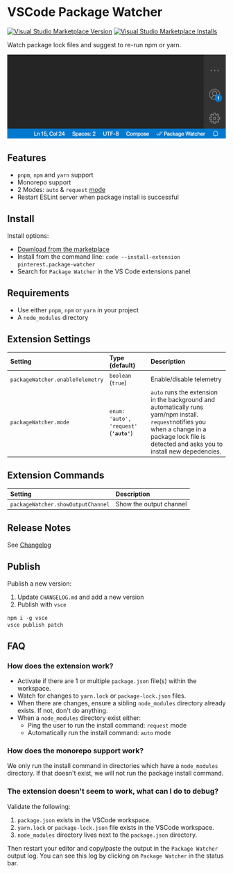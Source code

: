 # VSCode Package Watcher

[![Visual Studio Marketplace Version](https://img.shields.io/visual-studio-marketplace/v/pinterest.package-watcher)](https://marketplace.visualstudio.com/items?itemName=pinterest.package-watcher)
[![Visual Studio Marketplace Installs](https://img.shields.io/visual-studio-marketplace/i/pinterest.package-watcher)](https://marketplace.visualstudio.com/items?itemName=pinterest.package-watcher)

Watch package lock files and suggest to re-run npm or yarn.

<img src="https://raw.githubusercontent.com/christianvuerings/vscode-package-watcher/master/images/package-watcher-animated.gif" width="595" alt="Package Watcher animated gif to show functionality of the VSCode extension" />

## Features

- `pnpm`, `npm` and `yarn` support
- Monorepo support
- 2 Modes: `auto` & `request` [mode](#extension-settings)
- Restart ESLint server when package install is successful

## Install

Install options:

- [Download from the marketplace](https://marketplace.visualstudio.com/items?itemName=pinterest.package-watcher)
- Install from the command line: `code --install-extension pinterest.package-watcher`
- Search for `Package Watcher` in the VS Code extensions panel

## Requirements

- Use either `pnpm`, `npm` or `yarn` in your project
- A `node_modules` directory

## Extension Settings

| Setting                          | Type (default)                           | Description                                                                                                                                                                                               |
| :------------------------------- | :--------------------------------------- | :-------------------------------------------------------------------------------------------------------------------------------------------------------------------------------------------------------- |
| `packageWatcher.enableTelemetry` | `boolean` (`true`)                       | Enable/disable telemetry                                                                                                                                                                                  |
| `packageWatcher.mode`            | `enum: 'auto', 'request'` (**`'auto'`**) | `auto` runs the extension in the background and automatically runs yarn/npm install.<br />`request`notifies you when a change in a package lock file is detected and asks you to install new depedencies. |

## Extension Commands

| Setting                            | Description             |
| :--------------------------------- | :---------------------- |
| `packageWatcher.showOutputChannel` | Show the output channel |

## Release Notes

See [Changelog](./CHANGELOG.md)

## Publish

Publish a new version:

1. Update `CHANGELOG.md` and add a new version
2. Publish with `vsce`

```
npm i -g vsce
vsce publish patch
```

## FAQ

### How does the extension work?

- Activate if there are 1 or multiple `package.json` file(s) within the workspace.
- Watch for changes to `yarn.lock` or `package-lock.json` files.
- When there are changes, ensure a sibling `node_modules` directory already exists. If not, don't do anything.
- When a `node_modules` directory exist either:
  - Ping the user to run the install command: `request` mode
  - Automatically run the install command: `auto` mode

### How does the monorepo support work?

We only run the install command in directories which have a `node_modules` directory. If that doesn't exist, we will not run the package install command.

### The extension doesn't seem to work, what can I do to debug?

Validate the following:

1. `package.json` exists in the VSCode workspace.
2. `yarn.lock` or `package-lock.json` file exists in the VSCode workspace.
3. `node_modules` directory lives next to the `package.json` directory.

Then restart your editor and copy/paste the output in the `Package Watcher` output log. You can see this log by clicking on `Package Watcher` in the status bar.

